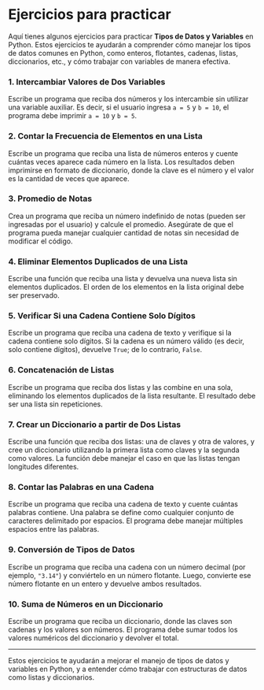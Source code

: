 # Ejercicios para practicar

Aquí tienes algunos ejercicios para practicar **Tipos de Datos y Variables** en Python. Estos ejercicios te ayudarán a comprender cómo manejar los tipos de datos comunes en Python, como enteros, flotantes, cadenas, listas, diccionarios, etc., y cómo trabajar con variables de manera efectiva.

### 1. **Intercambiar Valores de Dos Variables**
Escribe un programa que reciba dos números y los intercambie sin utilizar una variable auxiliar. Es decir, si el usuario ingresa `a = 5` y `b = 10`, el programa debe imprimir `a = 10` y `b = 5`.

### 2. **Contar la Frecuencia de Elementos en una Lista**
Escribe un programa que reciba una lista de números enteros y cuente cuántas veces aparece cada número en la lista. Los resultados deben imprimirse en formato de diccionario, donde la clave es el número y el valor es la cantidad de veces que aparece.

### 3. **Promedio de Notas**
Crea un programa que reciba un número indefinido de notas (pueden ser ingresadas por el usuario) y calcule el promedio. Asegúrate de que el programa pueda manejar cualquier cantidad de notas sin necesidad de modificar el código.

### 4. **Eliminar Elementos Duplicados de una Lista**
Escribe una función que reciba una lista y devuelva una nueva lista sin elementos duplicados. El orden de los elementos en la lista original debe ser preservado.

### 5. **Verificar Si una Cadena Contiene Solo Dígitos**
Escribe un programa que reciba una cadena de texto y verifique si la cadena contiene solo dígitos. Si la cadena es un número válido (es decir, solo contiene dígitos), devuelve `True`; de lo contrario, `False`.

### 6. **Concatenación de Listas**
Escribe un programa que reciba dos listas y las combine en una sola, eliminando los elementos duplicados de la lista resultante. El resultado debe ser una lista sin repeticiones.

### 7. **Crear un Diccionario a partir de Dos Listas**
Escribe una función que reciba dos listas: una de claves y otra de valores, y cree un diccionario utilizando la primera lista como claves y la segunda como valores. La función debe manejar el caso en que las listas tengan longitudes diferentes.

### 8. **Contar las Palabras en una Cadena**
Escribe un programa que reciba una cadena de texto y cuente cuántas palabras contiene. Una palabra se define como cualquier conjunto de caracteres delimitado por espacios. El programa debe manejar múltiples espacios entre las palabras.

### 9. **Conversión de Tipos de Datos**
Escribe un programa que reciba una cadena con un número decimal (por ejemplo, `"3.14"`) y conviértelo en un número flotante. Luego, convierte ese número flotante en un entero y devuelve ambos resultados.

### 10. **Suma de Números en un Diccionario**
Escribe un programa que reciba un diccionario, donde las claves son cadenas y los valores son números. El programa debe sumar todos los valores numéricos del diccionario y devolver el total.

---

Estos ejercicios te ayudarán a mejorar el manejo de tipos de datos y variables en Python, y a entender cómo trabajar con estructuras de datos como listas y diccionarios.